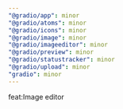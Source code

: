 ```yaml
---
"@gradio/app": minor
"@gradio/atoms": minor
"@gradio/icons": minor
"@gradio/image": minor
"@gradio/imageeditor": minor
"@gradio/preview": minor
"@gradio/statustracker": minor
"@gradio/upload": minor
"gradio": minor
---
```


feat:Image editor
